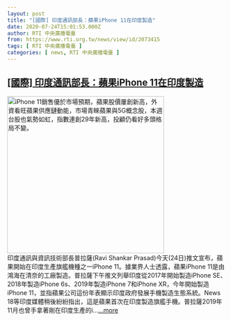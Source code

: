 ```yaml
---
layout: post
title: "[國際] 印度通訊部長：蘋果iPhone 11在印度製造"
date: 2020-07-24T15:01:53.000Z
author: RTI 中央廣播電臺
from: https://www.rti.org.tw/news/view/id/2073415
tags: [ RTI 中央廣播電臺 ]
categories: [ news, RTI 中央廣播電臺 ]
---
```

<!--1595602913000-->
[[國際] 印度通訊部長：蘋果iPhone 11在印度製造](https://www.rti.org.tw/news/view/id/2073415)
------

<div>
<img src="https://static.rti.org.tw/assets/thumbnails/2019/10/26/20191026000009M.jpg" width="360" alt="iPhone 11銷售優於市場預期，蘋果股價屢創新高，外資看旺蘋果供應鏈動能，市場青睞蘋果與5G概念股，本週台股也氣勢如虹，指數連創29年新高，投顧仍看好多頭格局不變。" title="iPhone 11銷售優於市場預期，蘋果股價屢創新高，外資看旺蘋果供應鏈動能，市場青睞蘋果與5G概念股，本週台股也氣勢如虹，指數連創29年新高，投顧仍看好多頭格局不變。"><br>印度通訊與資訊技術部長普拉薩(Ravi Shankar Prasad)今天(24日)推文宣布，蘋果開始在印度生產旗艦機種之一iPhone 11。據業界人士透露，蘋果iPhone 11是由鴻海在清奈的工廠製造。普拉薩下午推文列舉印度從2017年開始製造iPhone SE、2018年製造iPhone 6s、2019年製造iPhone 7和iPhone XR，今年開始製造iPhone 11，並指蘋果公司這份年表顯示印度政府發展手機製造生態系統。News 18等印度媒體稍後紛紛指出，這是蘋果首次在印度製造旗艦手機。普拉薩2019年11月也曾手拿著剛在印度生產的i...<a target="_blank" href="https://www.rti.org.tw/news/view/id/2073415">...more</a>
</div>

